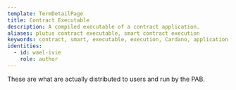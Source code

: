 ```yaml
---
template: TermDetailPage
title: Contract Executable
description: A compiled executable of a contract application.
aliases: plutus contract executable, smart contract execution
keywords: contract, smart, executable, execution, Cardano, application, DApp
identities:
  - id: wael-ivie
    role: author
---
```


These are what are actually distributed to users and run by the PAB.
